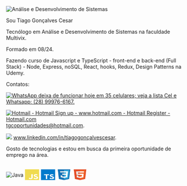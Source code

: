 <img id="dimg_UbFrZpOjFsLJ1sQPssaZkA8_281" src="https://encrypted-tbn0.gstatic.com/images?q=tbn:ANd9GcQb63UWYqwaPu3WFC8PGTdCR_yv8pZ4B3wf_w&amp;s" class="YQ4gaf" height="119" style="object-position:50% 36%" width="424" alt="Análise e Desenvolvimento de Sistemas" data-csiid="90" data-atf="4" data-ilt="1718333724409" data-deferred="3">



Sou Tiago Gonçalves Cesar

Tecnólogo em Análise e Desenvolvimento de Sistemas na faculdade Multivix.

Formado em 08/24.

Fazendo curso de Javascript e TypeScript - front-end e back-end (Full Stack) - Node, Express, noSQL, React, hooks, Redux, Design Patterns na Udemy.

Contatos:

<a href="https://wa.me/5528999766167" target="_blank">
    <img src="https://midias.correiobraziliense.com.br/_midias/jpg/2023/07/29/675x450/1_alexander_shatov__qsuer9xyoy_unsplash-28679832.jpg?20230729190111?20230729190111" style="max-width: 657px; width:112px; height:35px; margin: 0px;" alt="WhatsApp deixa de funcionar hoje em 35 celulares; veja a lista">
    Cel e Whatsapp: (28) 99976-6167.



<img id="dimg_7JtrZuP2Kf3I1sQPjpO8kAU_323" src="https://encrypted-tbn0.gstatic.com/images?q=tbn:ANd9GcSI0fZGQVcUmD10dDI4njlh953XcP48-1OHtQ&amp;s" class="YQ4gaf" height="35" style="object-position:36% 44%" width="113" alt="Hotmail - Hotmail Sign up - www.hotmail.com - Hotmail Register - Hotmail.com" data-ilt="1718328238548">  tgcoportunidades@hotmail.com.
<br><div> 
  <a href="https://www.linkedin.com/in/tiagogonçalvescesar" target="_blank"><img src="https://img.shields.io/badge/-LinkedIn-%230077B5?style=for-the-badge&logo=linkedin&logoColor=white" target="_blank"></a> www.linkedin.com/in/tiagogonçalvescesar.  
</div>

Gosto de tecnologias e estou em busca da primeira oportunidade de emprego na área.
<div style="display: inline-block"><br>
    <img align="center" alt="Java" height="30" width="45" src="https://encrypted-tbn0.gstatic.com/images?q=tbn:ANd9GcTy68X5yI9qCENJoIJM3kp_7eN2tJIvYR8gfg&amp;s">
    <img align="center" alt="JavaScript" height="30" width="40" src="https://raw.githubusercontent.com/devicons/devicon/master/icons/javascript/javascript-plain.svg">
    <img align="center" alt="TypeScript" height="30" width="40" src="https://raw.githubusercontent.com/devicons/devicon/master/icons/typescript/typescript-plain.svg">
    <img align="center" alt="CSS3" height="30" width="40" src="https://raw.githubusercontent.com/devicons/devicon/master/icons/css3/css3-original.svg">
    <img align="center" alt="HTML5" height="30" width="40" src="https://raw.githubusercontent.com/devicons/devicon/master/icons/html5/html5-original.svg">
</div>



